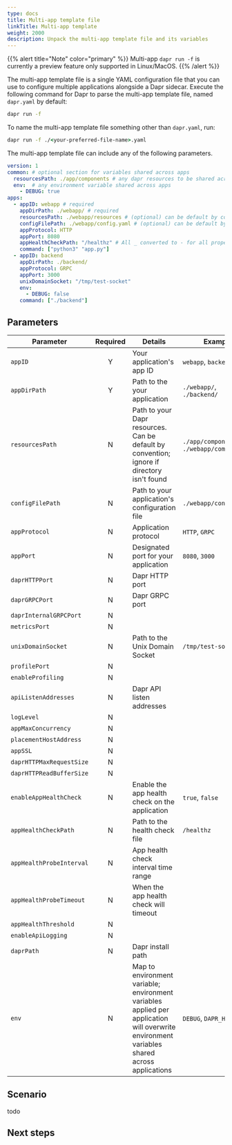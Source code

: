 ```yaml
---
type: docs
title: Multi-app template file
linkTitle: Multi-app template
weight: 2000
description: Unpack the multi-app template file and its variables
---
```


{{% alert title="Note" color="primary" %}}
 Multi-app `dapr run -f` is currently a preview feature only supported in Linux/MacOS. 
{{% /alert %}}

The multi-app template file is a single YAML configuration file that you can use to configure multiple applications alongside a Dapr sidecar. Execute the following command for Dapr to parse the multi-app template file, named `dapr.yaml` by default:

```cmd
dapr run -f
```

To name the multi-app template file something other than `dapr.yaml`, run:

```cmd
dapr run -f ./<your-preferred-file-name>.yaml
```

The multi-app template file can include any of the following parameters. 

```yaml
version: 1
common: # optional section for variables shared across apps
  resourcesPath: ./app/components # any dapr resources to be shared across apps
  env:  # any environment variable shared across apps
    - DEBUG: true
apps:
  - appID: webapp # required
    appDirPath: ./webapp/ # required
    resourcesPath: ./webapp/resources # (optional) can be default by convention
    configFilePath: ./webapp/config.yaml # (optional) can be default by convention too, ignore if file is not found.
    appProtocol: HTTP
    appPort: 8080
    appHealthCheckPath: "/healthz" # All _ converted to - for all properties defined under daprd section
    command: ["python3" "app.py"]
  - appID: backend
    appDirPath: ./backend/
    appProtocol: GRPC
    appPort: 3000
    unixDomainSocket: "/tmp/test-socket"
    env:
      - DEBUG: false
    command: ["./backend"]
```

## Parameters


| Parameter                | Required | Details | Example |
|--------------------------|:--------:|--------|---------|
| `appID`                  | Y        | Your application's app ID | `webapp`, `backend` |
| `appDirPath`             | Y        | Path to the your application | `./webapp/`, `./backend/` |
| `resourcesPath`          | N        | Path to your Dapr resources. Can be default by convention; ignore if directory isn't found | `./app/components`, `./webapp/components` |
| `configFilePath`         | N        | Path to your application's configuration file | `./webapp/config.yaml` |
| `appProtocol`            | N        | Application protocol | `HTTP`, `GRPC` |
| `appPort`                | N        | Designated port for your application | `8080`, `3000` |
| `daprHTTPPort`           | N        | Dapr HTTP port |  |
| `daprGRPCPort`           | N        | Dapr GRPC port |  |
| `daprInternalGRPCPort`   | N        |  |  |
| `metricsPort`            | N        |  |  |
| `unixDomainSocket`       | N        | Path to the Unix Domain Socket | `/tmp/test-socket` |
| `profilePort`            | N        |  |  |
| `enableProfiling`        | N        |  |  |
| `apiListenAddresses`     | N        | Dapr API listen addresses |  |
| `logLevel`               | N        |  |  |
| `appMaxConcurrency`      | N        |  |  |
| `placementHostAddress`   | N        |  |  |
| `appSSL`                 | N        |  |  |
| `daprHTTPMaxRequestSize` | N        |  |  |
| `daprHTTPReadBufferSize` | N        |  |  |
| `enableAppHealthCheck`   | N        | Enable the app health check on the application | `true`, `false` |
| `appHealthCheckPath`     | N        | Path to the health check file | `/healthz` |
| `appHealthProbeInterval` | N        | App health check interval time range |  |
| `appHealthProbeTimeout`  | N        | When the app health check will timeout |  |
| `appHealthThreshold`     | N        |  |  |
| `enableApiLogging`       | N        |  |  |
| `daprPath`               | N        | Dapr install path |  |
| `env`                    | N        | Map to environment variable; environment variables applied per application will overwrite environment variables shared across applications | `DEBUG`, `DAPR_HOST_ADD` |

## Scenario

todo

## Next steps